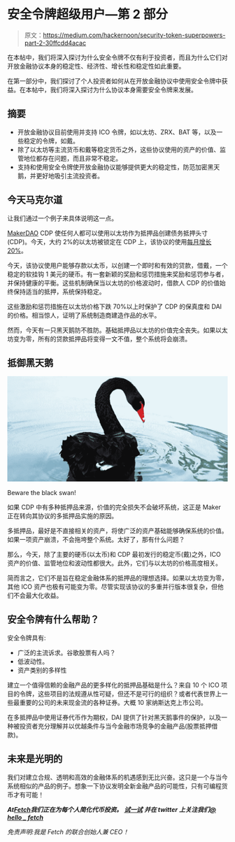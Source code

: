 # 安全令牌超级用户—第 2 部分

> 原文：<https://medium.com/hackernoon/security-token-superpowers-part-2-30ffcdd4acac>

在本帖中，我们将深入探讨为什么安全令牌不仅有利于投资者，而且为什么它们对开放金融协议本身的稳定性、经济性、增长性和稳定性如此重要。

在第一部分中，我们探讨了个人投资者如何从在开放金融协议中使用安全令牌中获益。在本帖中，我们将深入探讨为什么协议本身需要安全令牌来发展。

## 摘要

*   开放金融协议目前使用并支持 ICO 令牌，如以太坊、ZRX、BAT 等，以及一些稳定的令牌，如戴。
*   除了以太坊等主流货币和戴等稳定货币之外，这些协议使用的资产的价值、监管地位都存在问题，而且非常不稳定。
*   支持和使用安全令牌使开放金融协议能够提供更大的稳定性，防范加密黑天鹅，并更好地吸引主流投资者。

## 今天马克尔道

让我们通过一个例子来具体说明这一点。

[MakerDAO](https://makerdao.com/) CDP 使任何人都可以使用以太坊作为抵押品创建债务抵押头寸(CDP)。今天，大约 2%的以太坊被锁定在 CDP 上，该协议的使用[每月增长 20%](/makerdao/dai-in-numbers-2710d8a5633a)。

今天，该协议使用户能够存款以太币，以创建一个即时和有效的贷款，借戴，一个稳定的软挂钩 1 美元的硬币。有一套新颖的奖励和惩罚措施来奖励和惩罚参与者，并保持健康的平衡。这些机制确保当以太坊的价格波动时，借款人 CDP 的价值始终保持适当的抵押，系统保持稳定。

这些激励和惩罚措施在以太坊价格下跌 70%以上时保护了 CDP 的保真度和 DAI 的价格。相当惊人，证明了系统制造商建造作品的水平。

然而，今天有一只黑天鹅防不胜防。基础抵押品以太坊的价值完全丧失。如果以太坊变为零，所有的贷款抵押品将变得一文不值，整个系统将会崩溃。

## 抵御黑天鹅

![](img/984f5a40624f73f1abb6d3b714a30180.png)

Beware the black swan!

如果 CDP 中有多种抵押品来源，价值的完全损失不会破坏系统，这正是 Maker 正在转向其协议的多抵押品实施的原因。

多抵押品，最好是不直接相关的资产，将使广泛的资产基础能够确保系统的价值。如果一项资产崩溃，不会拖垮整个系统。太好了，那有什么问题？

那么，今天，除了主要的硬币(以太币)和 CDP 最初发行的稳定币(戴)之外，ICO 资产的价值、监管地位和波动性都很大。此外，它们与以太坊的价格高度相关。

简而言之，它们不是旨在稳定金融体系的抵押品的理想选择。如果以太坊变为零，其他 ICO 资产也极有可能变为零。尽管实现该协议的多重并行版本很复杂，但他们不会最大化收益。

## 安全令牌有什么帮助？

安全令牌具有:

*   广泛的主流诉求。谷歌股票有人吗？
*   低波动性。
*   资产类别的多样性

建立一个值得信赖的金融产品的更多样化的抵押品基础是什么？来自 10 个 ICO 项目的令牌，这些项目的法规遵从性可疑，但还不是可行的组织？或者代表世界上一些最重要的公司的未来现金流的各种证券。大概 10 家纳斯达克上市公司。

在多抵押品中使用证券代币作为期权，DAI 提供了针对黑天鹅事件的保护，以及一种被投资者充分理解并以优越条件与当今金融市场竞争的金融产品(股票抵押借款)。

## 未来是光明的

我们对建立合规、透明和高效的金融体系的机遇感到无比兴奋。这只是一个与当今系统相似的产品的例子。想象一下协议发明全新金融产品的可能性，只有可编程货币才有可能！

***At***[***Fetch***](https://hellofetch.co/?utm_source=hackernoon&utm_medium=medium&utm_campaign=security-token-superpowers-part2)***我们正在为每个人简化代币投资。*** [***试一试***](https://hellofetch.co/download?utm_source=hackernoon&utm_medium=medium&utm_campaign=security-token-superpowers-part2) ***并在 twitter 上关注我们***[***@ hello _ fetch***](https://twitter.com/hello_fetch)

*免责声明:我是 Fetch 的联合创始人兼 CEO！*